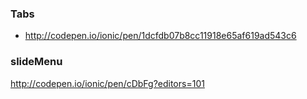 

### Tabs


- http://codepen.io/ionic/pen/1dcfdb07b8cc11918e65af619ad543c6


###  slideMenu

http://codepen.io/ionic/pen/cDbFg?editors=101
